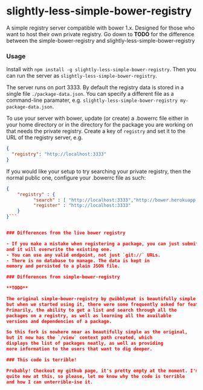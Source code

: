 slightly-less-simple-bower-registry
=====================

A simple registry server compatible with bower 1.x.
Designed for those who want to host their own private registry.
Go down to **TODO** for the difference between the simple-bower-registry
and slightly-less-simple-bower-registry

### Usage

Install with `npm install -g slightly-less-simple-bower-registry`.
Then you can run the server as `slightly-less-simple-bower-registry`.

The server runs on port 3333.
By default the registry data is stored in a single file `./package-data.json`.
You can specify a different file as a command-line paramater,
e.g. `slightly-less-simple-bower-registry my-package-data.json`.

To use your server with bower, update (or create) a .bowerrc file
either in your home directory or in the directory for the package
you are working on that needs the private registry.
Create a key of `registry` and set it to the URL of the registry server, e.g.

```json
{
  "registry": "http://localhost:3333"
}
```

If you would like your setup to try searching your private registry,
then the normal public one, configure your .bowerrc file as such:
```json
{
    "registry" : {
          "search" : [ "http://localhost:3333","http://bower.herokuapp.com/" ],
          "register" : "http://localhost:3333"
    }
}```


### Differences from the live bower registry

- If you make a mistake when registering a package, you can just submit it again
and it will overwrite the existing one.
- You can use any valid endpoint, not just `git://` URLs.
- There is no database to manage. The data is kept in
memory and persisted to a plain JSON file.

### Differences from simple-bower-registry

**TODO**

The original simple-bower-registry by @wibblymat is beautifully simple and lightweight
but when we started using it, there were some frequently asked for features.
Primarily, the ability to get a list and search through all the
packages on a registry, as well as learning all the available
versions and dependencies of a package.

So this fork is nowhere near as beautifully simple as the original,
but it now has the `/view` context path created, which
displays the list of packages neatly, as well as providing
more information to the users that want to dig deeper.

### This code is terrible!

Probably! Checkout my github page, it's pretty empty at the moment. I'm still
quite new at this, so please, let me know why the code is terrible
and how I can unterrible-ise it.
